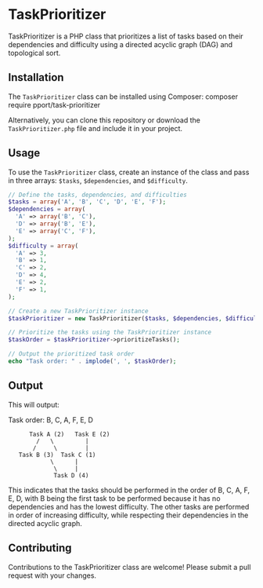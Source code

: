 # TaskPrioritizer

TaskPrioritizer is a PHP class that prioritizes a list of tasks based on their dependencies and difficulty using a directed acyclic graph (DAG) and topological sort.

## Installation

The `TaskPrioritizer` class can be installed using Composer:
composer require pport/task-prioritizer

Alternatively, you can clone this repository or download the `TaskPrioritizer.php` file and include it in your project.

## Usage

To use the `TaskPrioritizer` class, create an instance of the class and pass in three arrays: `$tasks`, `$dependencies`, and `$difficulty`.

```php
// Define the tasks, dependencies, and difficulties
$tasks = array('A', 'B', 'C', 'D', 'E', 'F');
$dependencies = array(
  'A' => array('B', 'C'),
  'D' => array('B', 'E'),
  'E' => array('C', 'F'),
);
$difficulty = array(
  'A' => 3,
  'B' => 1,
  'C' => 2,
  'D' => 4,
  'E' => 2,
  'F' => 1,
);

// Create a new TaskPrioritizer instance
$taskPrioritizer = new TaskPrioritizer($tasks, $dependencies, $difficulty);

// Prioritize the tasks using the TaskPrioritizer instance
$taskOrder = $taskPrioritizer->prioritizeTasks();

// Output the prioritized task order
echo "Task order: " . implode(', ', $taskOrder);
```

## Output

This will output:

Task order: B, C, A, F, E, D

```
      Task A (2)   Task E (2)
        /   \         |
       /     \        |
   Task B (3)  Task C (1)
            \      |
             \     |
             Task D (4)
```

This indicates that the tasks should be performed in the order of B, C, A, F, E, D, with B being the first task to be performed because it has no dependencies and has the lowest difficulty. The other tasks are performed in order of increasing difficulty, while respecting their dependencies in the directed acyclic graph.

## Contributing

Contributions to the TaskPrioritizer class are welcome! Please submit a pull request with your changes.
